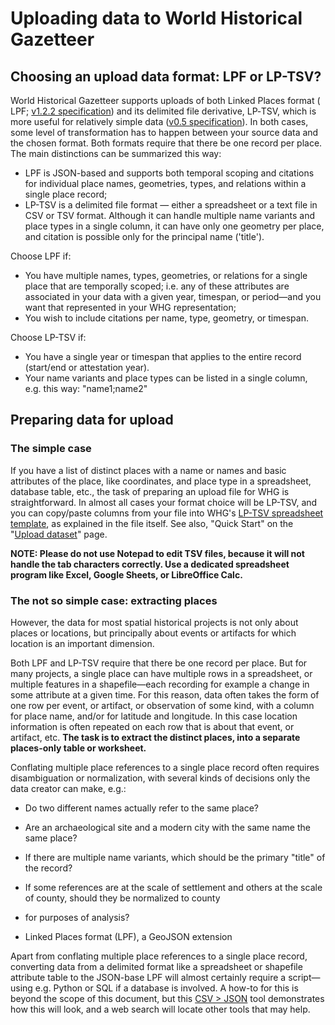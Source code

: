 # Uploading data to World Historical Gazetteer

## Choosing an upload data format: LPF or LP-TSV?

World Historical Gazetteer supports uploads of both Linked Places format (
LPF; [v1.2.2 specification](https://github.com/LinkedPasts/linked-places)) and its delimited
file derivative, LP‑TSV, which is more useful for relatively simple
data ([v0.5 specification](https://github.com/LinkedPasts/linked-places/blob/master/tsv_0.5.md)). In both cases, some
level of transformation has to happen between your source data and the chosen format. Both formats require that there be
one
record per place. The main distinctions can be summarized this way:

* LPF is JSON-based and supports both temporal scoping and citations for individual place names, geometries, types, and
  relations within a single place record;
* LP-TSV is a delimited file format — either a spreadsheet or a text file in CSV or TSV format. Although it can handle
  multiple name variants and place types in a single column, it can have only one geometry per place, and citation is
  possible only for the principal name ('title').

Choose LPF if:

* You have multiple names, types, geometries, or relations for a single place that are temporally scoped; i.e. any of
  these attributes are associated in your data with a given year, timespan, or period—and you want that represented in
  your WHG representation;
* You wish to include citations per name, type, geometry, or timespan.

Choose LP-TSV if:

* You have a single year or timespan that applies to the entire record (start/end or attestation year).
* Your name variants and place types can be listed in a single column, e.g. this way: "name1;name2"

## Preparing data for upload


### The simple case

If you have a list of distinct places with a name or names and basic attributes of the place, like coordinates, and
place type in a spreadsheet, database table, etc., the task of preparing an upload file for WHG is straightforward. In
almost all cases your format choice will be LP-TSV, and you can copy/paste columns from your file into WHG's [LP-TSV
spreadsheet template](https://github.com/LinkedPasts/linked-places-format/raw/main/LP-TSV_template.xlsx), as explained
in the file itself. See also, "Quick Start" on the "[Upload dataset](https://whgazetteer.org/datasets/validate/)" page.

**NOTE: Please do not use Notepad to edit TSV files, because it will not handle the tab characters correctly. Use a
dedicated spreadsheet program like Excel, Google Sheets, or LibreOffice Calc.**

### The not so simple case: extracting places

However, the data for most spatial historical projects is not only about places or locations, but principally about
events or artifacts for which location is an important dimension.

Both LPF and LP-TSV require that there be one record per place. But for many projects, a single place can have multiple
rows in a spreadsheet, or multiple features in a shapefile—each recording for example a change in some attribute at a
given time. For this reason, data often takes the form of one row per event, or artifact, or observation of some kind,
with a column for place name, and/or for latitude and longitude. In this case location information is often repeated on
each row that is about that event, or artifact, etc. **The task is to extract the distinct places, into a separate
places-only table or worksheet.**

Conflating multiple place references to a single place record often requires disambiguation or normalization, with
several kinds of decisions only the data creator can make, e.g.:

* Do two different names actually refer to the same place?
* Are an archaeological site and a modern city with the same name the same place?
* If there are multiple name variants, which should be the primary "title" of the record?
* If some references are at the scale of settlement and others at the scale of county, should they be normalized to
  county
* for purposes of analysis?

* Linked Places format (LPF), a GeoJSON extension

Apart from conflating multiple place references to a single place record, converting data from a delimited format like a
spreadsheet or shapefile attribute table to the JSON-base LPF will almost certainly require a script—using e.g. Python
or SQL if a database is involved. A how-to for this is beyond the scope of this document, but
this [CSV > JSON](https://csvjson.com/csv2json) tool
demonstrates how this will look, and a web search will locate other tools that may help.

